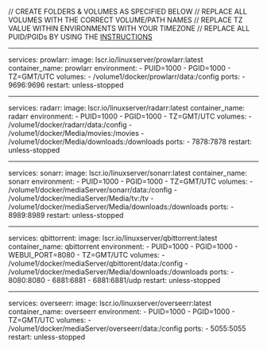 
// CREATE FOLDERS & VOLUMES AS SPECIFIED BELOW
// REPLACE ALL VOLUMES WITH THE CORRECT VOLUME/PATH NAMES
// REPLACE TZ VALUE WITHIN ENVIRONMENTS WITH YOUR TIMEZONE
// REPLACE ALL PUID/PGIDs BY USING THE [INSTRUCTIONS](https://github.com/canmenzo/NASServer#:~:text=%2C%20Plex%2C-,Instructions,-There%20are%20key)

---
services:
  prowlarr:
    image: lscr.io/linuxserver/prowlarr:latest
    container_name: prowlarr
    environment:
      - PUID=1000
      - PGID=1000
      - TZ=GMT/UTC
    volumes:
      - /volume1/docker/prowlarr/data:/config
    ports:
      - 9696:9696
    restart: unless-stopped

---
services:
  radarr:
    image: lscr.io/linuxserver/radarr:latest
    container_name: radarr
    environment:
      - PUID=1000
      - PGID=1000
      - TZ=GMT/UTC
    volumes:
      - /volume1/docker/radarr/data:/config
      - /volume1/docker/Media/movies:/movies
      - /volume1/docker/Media/downloads:/downloads
    ports:
      - 7878:7878
    restart: unless-stopped

---
services:
  sonarr:
    image: lscr.io/linuxserver/sonarr:latest
    container_name: sonarr
    environment:
      - PUID=1000
      - PGID=1000
      - TZ=GMT/UTC
    volumes:
      - /volume1/docker/mediaServer/sonarr/data:/config
      - /volume1/docker/mediaServer/Media/tv:/tv
      - /volume1/docker/mediaServer/Media/downloads:/downloads
    ports:
      - 8989:8989
    restart: unless-stopped

---
services:
  qbittorrent:
    image: lscr.io/linuxserver/qbittorrent:latest
    container_name: qbittorrent
    environment:
      - PUID=1000
      - PGID=1000
      - WEBUI_PORT=8080
      - TZ=GMT/UTC
    volumes:
      - /volume1/docker/mediaServer/qbittorent/data:/config
      - /volume1/docker/mediaServer/Media/downloads:/downloads
    ports:
      - 8080:8080
      - 6881:6881
      - 6881:6881/udp
    restart: unless-stopped

---
services:
  overseerr:
    image: lscr.io/linuxserver/overseerr:latest
    container_name: overseerr
    environment:
      - PUID=1000
      - PGID=1000
      - TZ=GMT/UTC
    volumes:
      - /volume1/docker/mediaServer/overseerr/data:/config
    ports:
      - 5055:5055
    restart: unless-stopped

